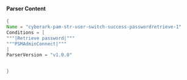 #### Parser Content
```Java
{
Name = "cyberark-pam-str-user-switch-success-passwordretrieve-1"
Conditions = [
"""|Retrieve password|"""
"""PSMAdminConnect|"""
]
ParserVersion = "v1.0.0"


}
```